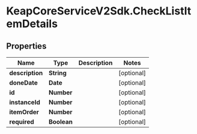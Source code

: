 # KeapCoreServiceV2Sdk.CheckListItemDetails

## Properties

Name | Type | Description | Notes
------------ | ------------- | ------------- | -------------
**description** | **String** |  | [optional] 
**doneDate** | **Date** |  | [optional] 
**id** | **Number** |  | [optional] 
**instanceId** | **Number** |  | [optional] 
**itemOrder** | **Number** |  | [optional] 
**required** | **Boolean** |  | [optional] 


